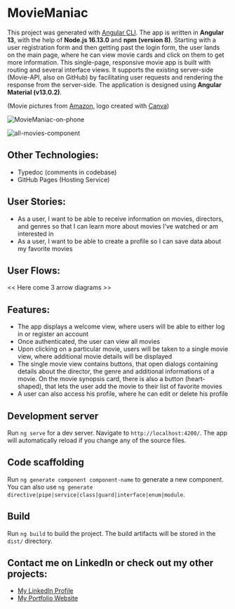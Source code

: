 # MovieManiac

This project was generated with [Angular CLI](https://github.com/angular/angular-cli).
The app is written in **Angular 13**, with the help of **Node.js 16.13.0** and **npm (version 8)**. Starting with a user registration form and then getting past the login form, the user lands on the main page, where he can view movie cards and click on them to get more information. This single-page, responsive movie app is built with routing and several interface views. It supports the existing server-side (Movie-API, also on GitHub) by facilitating user requests and rendering the response from the server-side. The application is designed using **Angular Material (v13.0.2)**.

(Movie pictures from [Amazon](https://m.media-amazon.com/images), logo created with [Canva](https://www.canva.com/))

![MovieManiac-on-phone](https://user-images.githubusercontent.com/83455469/144748679-55da6e50-3f43-449a-b721-c56ef2ba74f9.png)

![all-movies-component](https://user-images.githubusercontent.com/83455469/144748147-e4aef60a-06b9-4e5a-841a-4bfc36a66842.PNG)


## Other Technologies:
- Typedoc (comments in codebase)
- GitHub Pages (Hosting Service)

## User Stories:
* As a user, I want to be able to receive information on movies, directors, and genres so that I can learn more about movies I’ve watched or am interested in
* As a user, I want to be able to create a profile so I can save data about my favorite movies

## User Flows:
<< Here come 3 arrow diagrams >> 

## Features:
- The app displays a welcome view, where users will be able to either log in or register an account
- Once authenticated, the user can view all movies
- Upon clicking on a particular movie, users will be taken to a single movie view, where additional movie details will be displayed
- The single movie view contains buttons, that open dialogs containing details about the director, the genre and additional informations of a movie. On the movie synopsis card, there is also a button (heart-shaped), that lets the user add the movie to their list of favorite movies
- A user can also access his profile, where he can edit or delete his profile

## Development server
Run `ng serve` for a dev server. Navigate to `http://localhost:4200/`. The app will automatically reload if you change any of the source files.

## Code scaffolding
Run `ng generate component component-name` to generate a new component. You can also use `ng generate directive|pipe|service|class|guard|interface|enum|module`.

## Build
Run `ng build` to build the project. The build artifacts will be stored in the `dist/` directory.

## Contact me on LinkedIn or check out my other projects:
* [My LinkedIn Profile](https://www.linkedin.com/in/katrin-hofstetter-25b945181/)
* [My Portfolio Website](https://Kittekat14.github.io/portfolio-website)
